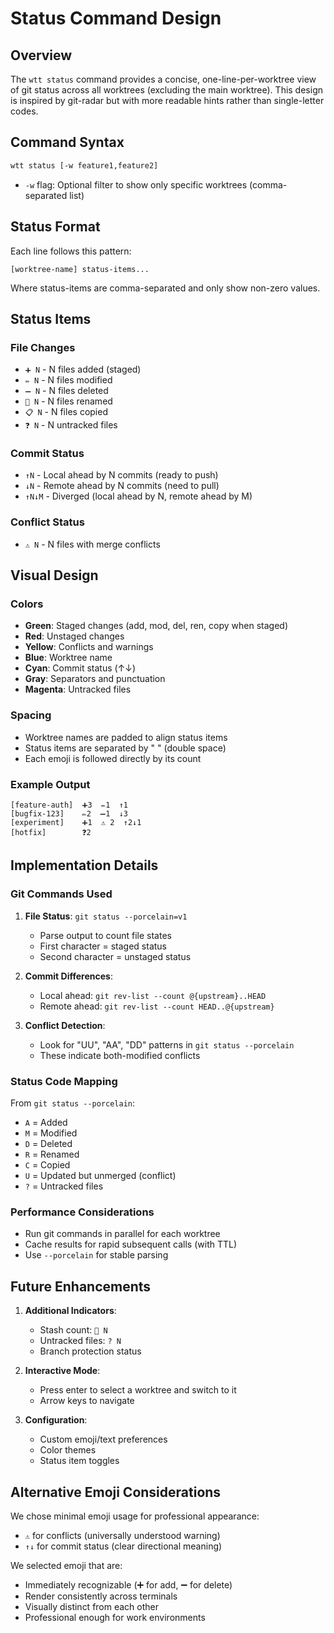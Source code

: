 # Status Command Design

## Overview

The `wtt status` command provides a concise, one-line-per-worktree view of git status across all worktrees (excluding the main worktree). This design is inspired by git-radar but with more readable hints rather than single-letter codes.

## Command Syntax

```bash
wtt status [-w feature1,feature2]
```

- `-w` flag: Optional filter to show only specific worktrees (comma-separated list)

## Status Format

Each line follows this pattern:
```
[worktree-name] status-items...
```

Where status-items are comma-separated and only show non-zero values.

## Status Items

### File Changes
- `➕ N` - N files added (staged)
- `✏️ N` - N files modified 
- `➖ N` - N files deleted
- `🔄 N` - N files renamed
- `📋 N` - N files copied
- `❓ N` - N untracked files

### Commit Status
- `↑N` - Local ahead by N commits (ready to push)
- `↓N` - Remote ahead by N commits (need to pull)
- `↑N↓M` - Diverged (local ahead by N, remote ahead by M)

### Conflict Status
- `⚠️ N` - N files with merge conflicts

## Visual Design

### Colors
- **Green**: Staged changes (add, mod, del, ren, copy when staged)
- **Red**: Unstaged changes
- **Yellow**: Conflicts and warnings
- **Blue**: Worktree name
- **Cyan**: Commit status (↑↓)
- **Gray**: Separators and punctuation
- **Magenta**: Untracked files

### Spacing
- Worktree names are padded to align status items
- Status items are separated by "  " (double space)
- Each emoji is followed directly by its count

### Example Output

```
[feature-auth]  ➕3  ✏️1  ↑1
[bugfix-123]    ✏️2  ➖1  ↓3
[experiment]    ➕1  ⚠️ 2  ↑2↓1
[hotfix]        ❓2
```

## Implementation Details

### Git Commands Used

1. **File Status**: `git status --porcelain=v1`
   - Parse output to count file states
   - First character = staged status
   - Second character = unstaged status

2. **Commit Differences**: 
   - Local ahead: `git rev-list --count @{upstream}..HEAD`
   - Remote ahead: `git rev-list --count HEAD..@{upstream}`

3. **Conflict Detection**: 
   - Look for "UU", "AA", "DD" patterns in `git status --porcelain`
   - These indicate both-modified conflicts

### Status Code Mapping

From `git status --porcelain`:
- `A` = Added
- `M` = Modified
- `D` = Deleted
- `R` = Renamed
- `C` = Copied
- `U` = Updated but unmerged (conflict)
- `?` = Untracked files

### Performance Considerations

- Run git commands in parallel for each worktree
- Cache results for rapid subsequent calls (with TTL)
- Use `--porcelain` for stable parsing

## Future Enhancements

1. **Additional Indicators**:
   - Stash count: `💼 N`
   - Untracked files: `? N`
   - Branch protection status

2. **Interactive Mode**:
   - Press enter to select a worktree and switch to it
   - Arrow keys to navigate

3. **Configuration**:
   - Custom emoji/text preferences
   - Color themes
   - Status item toggles

## Alternative Emoji Considerations

We chose minimal emoji usage for professional appearance:
- `⚠️` for conflicts (universally understood warning)
- `↑↓` for commit status (clear directional meaning)

We selected emoji that are:
- Immediately recognizable (➕ for add, ➖ for delete)
- Render consistently across terminals
- Visually distinct from each other
- Professional enough for work environments